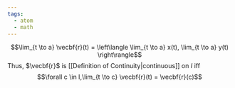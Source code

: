 ```yaml
---
tags:
  - atom
  - math
---
```

$$\lim_{t \to a} \vecbf{r}(t) = \left\langle \lim_{t \to a} x(t), \lim_{t \to a} y(t) \right\rangle$$
Thus, $\vecbf{r}$ is [[Definition of Continuity|continuous]] on $I$ iff
$$\forall c \in I,\lim_{t \to c} \vecbf{r}(t) = \vecbf{r}(c)$$